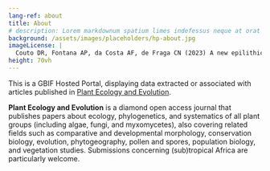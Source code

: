 ```yaml
---
lang-ref: about
title: About
# description: Lorem markdownum spatium limes indefessus neque at orat aestuat
background: /assets/images/placeholders/hp-about.jpg
imageLicense: |
  Couto DR, Fontana AP, da Costa AF, de Fraga CN (2023) A new epilithic bromeliad (Stigmatodon, Tillandsioideae) from Pedra dos Três Pontões, Espírito Santo, Brazil, with an emended combination for the genus. Plant Ecology and Evolution 156(2): 215-224. [https://doi.org/10.5091/plecevo.98904](https://doi.org/10.5091/plecevo.98904)
height: 70vh
---
```


This is а GBIF Hosted Portal, displaying data extracted or associated with articles published in [Plant Ecology and Evolution](https://plecevo.eu/).

**Plant Ecology and Evolution** is a diamond open access journal that publishes papers about ecology, phylogenetics, and systematics of all plant groups (including algae, fungi, and myxomycetes), also covering related fields such as comparative and developmental morphology, conservation biology, evolution, phytogeography, pollen and spores, population biology, and vegetation studies. Submissions concerning (sub)tropical Africa are particularly welcome.